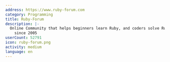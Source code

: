 ```yaml
---
address: https://www.ruby-forum.com
category: Programming
title: Ruby-Forum
description: |-
  Online Community that helps beginners learn Ruby, and coders solve Ruby coding problems
    since 2005
userCount: 52791
icon: ruby-forum.png
activity: medium
language: en
---
```

